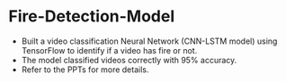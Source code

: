 # Fire-Detection-Model
- Built a video classification Neural Network (CNN-LSTM model) using TensorFlow to identify if a video has fire or not.
- The model classified videos correctly with 95% accuracy.
- Refer to the PPTs for more details.
